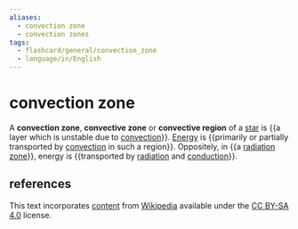 ```yaml
---
aliases:
  - convection zone
  - convection zones
tags:
  - flashcard/general/convection_zone
  - language/in/English
---
```


# convection zone

A __convection zone__, __convective zone__ or __convective region__ of a [star](star.md) is {{a layer which is unstable due to [convection](convection.md)}}. [Energy](energy.md) is {{primarily or partially transported by [convection](convection%20(heat%20transfer).md) in such a region}}. Oppositely, in {{a [radiation zone](radiation%20zone.md)}}, energy is {{transported by [radiation](radiation.md) and [conduction](thermal%20conduction.md)}}. <!--SR:!2024-08-18,35,290!2024-07-17,17,290!2024-07-15,15,290!2024-07-14,14,290-->

## references

This text incorporates [content](https://en.wikipedia.org/wiki/convection_zone) from [Wikipedia](Wikipedia.md) available under the [CC BY-SA 4.0](https://creativecommons.org/licenses/by-sa/4.0/) license.
